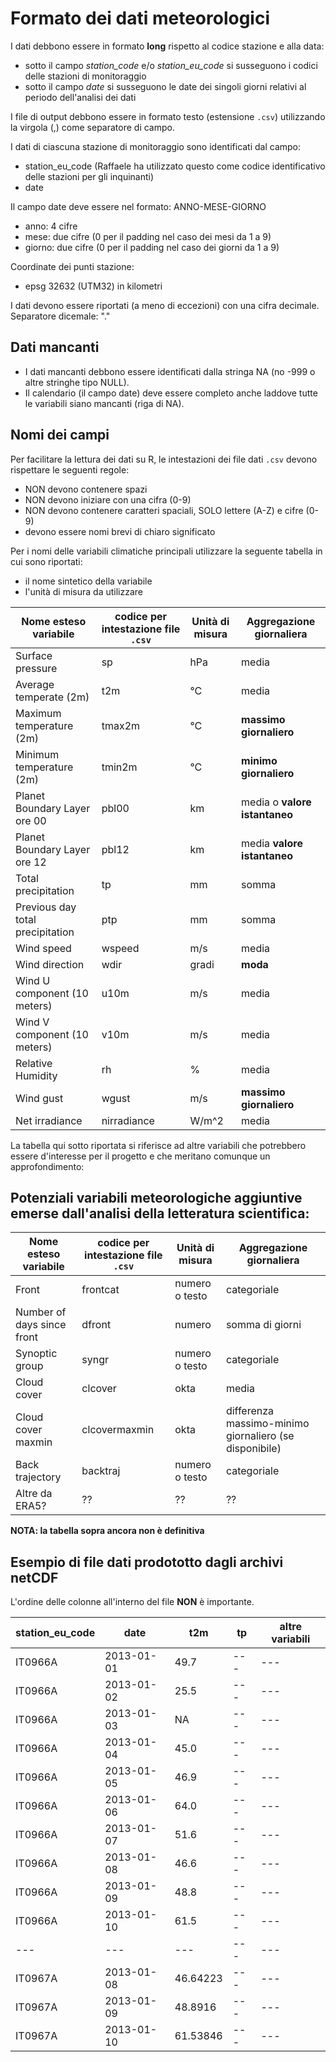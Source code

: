 # Formato dei dati meteorologici

I dati debbono essere in formato **long** rispetto al codice stazione e alla data: 
- sotto il campo _station_code_ e/o _station_eu_code_ si susseguono i codici delle stazioni di monitoraggio
- sotto il campo _date_ si susseguono le date dei singoli giorni relativi al periodo dell'analisi dei dati

I file di output debbono essere in formato testo (estensione `.csv`) utilizzando la virgola (,) come separatore di campo.

I dati di ciascuna stazione di monitoraggio sono identificati dal campo:
- station_eu_code (Raffaele ha utilizzato questo come codice identificativo delle stazioni per gli inquinanti)
- date

Il campo date deve essere nel formato: ANNO-MESE-GIORNO
- anno: 4 cifre
- mese: due cifre (0 per il padding nel caso dei mesi da 1 a 9)
- giorno: due cifre (0 per il padding nel caso dei giorni da 1 a 9)

Coordinate dei punti stazione:
- epsg 32632 (UTM32) in kilometri 


I dati devono essere riportati (a meno di eccezioni) con una cifra decimale. 
Separatore dicemale: "."

## Dati mancanti

- I dati mancanti debbono essere identificati dalla stringa NA (no -999 o altre stringhe tipo NULL).
- Il calendario (il campo date) deve essere completo anche laddove tutte le variabili siano mancanti (riga di NA).

## Nomi dei campi

Per facilitare la lettura dei dati su R, le intestazioni dei file dati `.csv` devono rispettare le seguenti regole:
- NON devono contenere spazi
- NON devono iniziare con una cifra (0-9) 
- NON devono contenere caratteri spaciali, SOLO lettere (A-Z) e cifre (0-9)
- devono essere nomi brevi di chiaro significato

Per i nomi delle variabili climatiche principali utilizzare la seguente tabella in cui sono riportati:
- il nome sintetico della variabile
- l'unità di misura da utilizzare 

| Nome esteso variabile | codice per intestazione file `.csv` | Unità di misura | Aggregazione giornaliera |
| ---| --- | --- | --- |
| Surface pressure | sp | hPa | media |
| Average temperate (2m) | t2m | °C | media |
| Maximum temperature (2m) | tmax2m | °C | **massimo giornaliero** |
| Minimum temperature (2m) | tmin2m |  °C | **minimo giornaliero** |
| Planet Boundary Layer ore 00 | pbl00 | km | media o **valore istantaneo** |
| Planet Boundary Layer ore 12 | pbl12 | km | media **valore istantaneo** |
| Total precipitation | tp | mm | somma |
| Previous day total precipitation | ptp | mm | somma |
| Wind speed | wspeed | m/s | media |
| Wind direction | wdir | gradi | **moda** |
| Wind U component (10 meters) | u10m | m/s  | media |
| Wind V component (10 meters) | v10m | m/s  | media |
| Relative Humidity | rh | % | media |
| Wind gust | wgust | m/s | **massimo giornaliero**  | media |
| Net irradiance | nirradiance | W/m^2 | media |


La tabella qui sotto riportata si riferisce ad altre variabili che potrebbero essere d'interesse per il progetto e che meritano comunque un approfondimento:


## Potenziali variabili meteorologiche aggiuntive emerse dall'analisi della letteratura scientifica:

| Nome esteso variabile | codice per intestazione file `.csv` | Unità di misura | Aggregazione giornaliera |
| ---| --- | --- | --- |
| Front | frontcat | numero o testo | categoriale |
| Number of days since front | dfront | numero | somma di giorni |
| Synoptic group | syngr | numero o testo | categoriale |
| Cloud cover | clcover |  okta | media |
| Cloud cover maxmin| clcovermaxmin |  okta | differenza massimo-minimo giornaliero (se disponibile) |
| Back trajectory | backtraj | numero o testo | categoriale |
| Altre da ERA5? | ?? | ?? | ?? |

**NOTA: la tabella sopra ancora non è definitiva**

## Esempio di file dati prodototto dagli archivi netCDF

L'ordine delle colonne all'interno del file **NON** è importante.

|station_eu_code|date|t2m|tp|altre variabili|
|---|---|---|---|---|
|IT0966A|2013-01-01|49.7|---|---|
|IT0966A|2013-01-02|25.5|---|---|
|IT0966A|2013-01-03|NA|---|---|
|IT0966A|2013-01-04|45.0|---|---|
|IT0966A|2013-01-05|46.9|---|---|
|IT0966A|2013-01-06|64.0|---|---|
|IT0966A|2013-01-07|51.6|---|---|
|IT0966A|2013-01-08|46.6|---|---|
|IT0966A|2013-01-09|48.8|---|---|
|IT0966A|2013-01-10|61.5|---|---|
|---|---|---|---|---|
|IT0967A|2013-01-08|46.64223|---|---|
|IT0967A|2013-01-09|48.8916|---|---|
|IT0967A|2013-01-10|61.53846|---|---|
